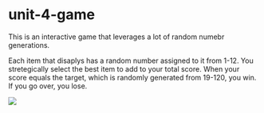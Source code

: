 # unit-4-game

This is an interactive game that leverages a lot of random numebr generations. 

Each item that disaplys has a random number assigned to it from 1-12. You stretegically select the best item to add to your total score. When your score equals the target, which is randomly generated from 19-120, you win. If you go over, you lose. 

![](whole-page.gif)